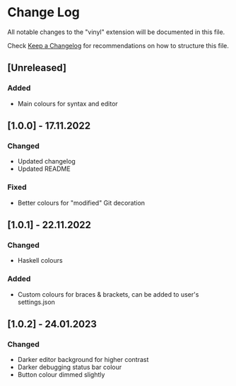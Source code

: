 # Change Log

All notable changes to the "vinyl" extension will be documented in this file.

Check [Keep a Changelog](http://keepachangelog.com/) for recommendations on how to structure this file.

## [Unreleased]

### Added
- Main colours for syntax and editor

## [1.0.0] - 17.11.2022

### Changed
- Updated changelog
- Updated README

### Fixed
- Better colours for "modified" Git decoration

## [1.0.1] - 22.11.2022

### Changed
- Haskell colours

### Added
- Custom colours for braces & brackets, can be added to user's settings.json

## [1.0.2] - 24.01.2023

### Changed
- Darker editor background for higher contrast
- Darker debugging status bar colour
- Button colour dimmed slightly